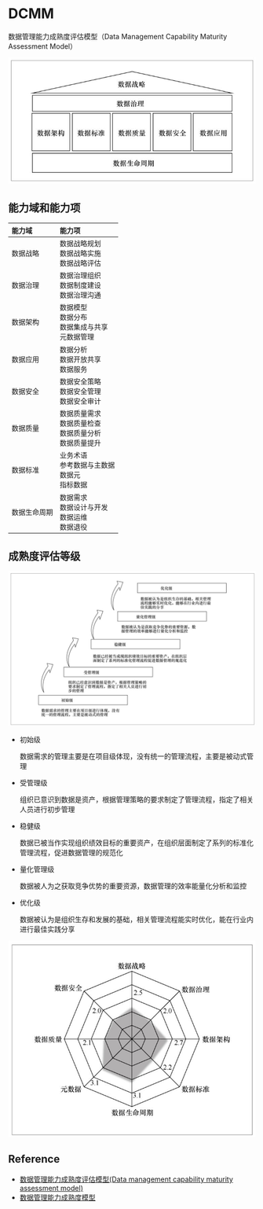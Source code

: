 # DCMM

数据管理能力成熟度评估模型（Data Management Capability Maturity Assessment Model）

![数据管理能力成熟度模型](assets/images/dcmm/dcmm01.jpg)

## 能力域和能力项

| 能力域 | 能力项 |
| :---- | :---- |
| 数据战略 | 数据战略规划<br>数据战略实施<br>数据战略评估 |
| 数据治理 | 数据治理组织<br>数据制度建设<br>数据治理沟通 |
| 数据架构 | 数据模型<br>数据分布<br>数据集成与共享<br>元数据管理 |
| 数据应用 | 数据分析<br>数据开放共享<br>数据服务 |
| 数据安全 | 数据安全策略<br>数据安全管理<br>数据安全审计 |
| 数据质量 | 数据质量需求<br>数据质量检查<br>数据质量分析<br>数据质量提升 |
| 数据标准 | 业务术语<br>参考数据与主数据<br>数据元<br>指标数据 |
| 数据生命周期 | 数据需求<br>数据设计与开发<br>数据运维<br>数据退役 |

## 成熟度评估等级

![成熟度评估等级](assets/images/dcmm/dcmm02.jpg)

- 初始级

  数据需求的管理主要是在项目级体现，没有统一的管理流程，主要是被动式管理

- 受管理级

  组织已意识到数据是资产，根据管理策略的要求制定了管理流程，指定了相关人员进行初步管理

- 稳健级

  数据已被当作实现组织绩效目标的重要资产，在组织层面制定了系列的标准化管理流程，促进数据管理的规范化

- 量化管理级

  数据被人为之获取竞争优势的重要资源，数据管理的效率能量化分析和监控

- 优化级

  数据被认为是组织生存和发展的基础，相关管理流程能实时优化，能在行业内进行最佳实践分享
  
![某通信企业评估数据能力成熟度等级分布](assets/images/dcmm/dcmm03.jpg)

## Reference

- [数据管理能力成熟度评估模型(Data management capability maturity assessment model)](http://www.gb688.cn/bzgk/gb/newGbInfo?hcno=B282A7BD34CAA6E2D742E0CAB7587DBC)
- [数据管理能力成熟度模型](http://www.infocomm-journal.com/bdr/CN/abstract/abstract165784.shtml)
